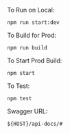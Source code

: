To Run on Local:

`npm run start:dev`

To Build for Prod:

`npm run build`

To Start Prod Build:

`npm start`

To Test:

`npm test`

Swagger URL:

`${HOST}/api-docs/#`
